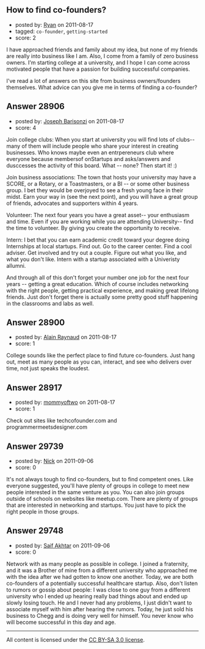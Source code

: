 ## How to find co-founders?

- posted by: [Ryan](https://stackexchange.com/users/-1/12730-ryan) on 2011-08-17
- tagged: `co-founder`, `getting-started`
- score: 2

I have approached friends and family about my idea, but none of my friends are really into business like I am. Also, I come from a family of zero business owners. I'm starting college at a university, and I hope I can come across motivated people that have a passion for building successful companies. 

I've read a lot of answers on this site from business owners/founders themselves. What advice can you give me in terms of finding a co-founder?


## Answer 28906

- posted by: [Joseph Barisonzi](https://stackexchange.com/users/-1/8791-joseph-barisonzi) on 2011-08-17
- score: 4

Join college clubs: When you start at university you will find lots of clubs--many of them will include people who share your interest in creating businesses. Who knows maybe even an entrpereneurs club where everyone because membersof onStartups and asks/answers and dusccesses the activity of this board. What -- none? Then start it! :)

Join business associations: The town that hosts your university may have a SCORE, or a Rotary, or a Toastmasters, or a BI -- or some other business group. I bet they would be overjoyed to see a fresh young face in their midst. Earn your way in (see the next point), and you will have a great group of friends, advocates and supporters within 4 years. 

Volunteer: The next four years you have a great asset-- your enthusiasm and time. Even if you are working while you are attending University-- find the time to volunteer. By giving you create the opportunity to receive. 

Intern:  I bet that you can earn academic credit toward your degree doing Internships at local startups. Find out. Go to the career center. Find a cool adviser. Get involved and try out a couple. Figure out what you like, and what you don't like. Intern with a startup associated with a Univeristy allumni.

And through all of this don't forget your number one job for the next four years -- getting a great education.  Which of course includes networking with the right people, getting practical experience, and making great lifelong friends. Just don't forget there is actually some pretty good stuff happening in the classrooms and labs as well. 


## Answer 28900

- posted by: [Alain Raynaud](https://stackexchange.com/users/-1/502-alain-raynaud) on 2011-08-17
- score: 1

College sounds like the perfect place to find future co-founders. Just hang out, meet as many people as you can, interact, and see who delivers over time, not just speaks the loudest.


## Answer 28917

- posted by: [mommyoftwo](https://stackexchange.com/users/-1/12681-mommyoftwo) on 2011-08-17
- score: 1

Check out sites like techcofounder.com and programmermeetsdesigner.com


## Answer 29739

- posted by: [Nick](https://stackexchange.com/users/-1/13181-nick) on 2011-09-06
- score: 0

It's not always tough to find co-founders, but to find competent ones. Like everyone suggested, you'll have plenty of groups in college to meet new people interested in the same venture as you. You can also join groups outside of schools on websites like meetup.com. There are plenty of groups that are interested in networking and startups. You just have to pick the right people in those groups. 


## Answer 29748

- posted by: [Saif Akhtar](https://stackexchange.com/users/-1/13005-saif-akhtar) on 2011-09-06
- score: 0

Network with as many people as possible in college. I joined a fraternity, and it was a Brother of mine from a different university who approached me with the idea after we had gotten to know one another. Today, we are both co-founders of a potentially successful healthcare startup. Also, don't listen to rumors or gossip about people: I was close to one guy from a different university who I ended up hearing really bad things about and ended up slowly losing touch. He and I never had any problems, I just didn't want to associate myself with him after hearing the rumors. Today, he just sold his business to Chegg and is doing very well for himself. You never know who will become successful in this day and age. 



---

All content is licensed under the [CC BY-SA 3.0 license](https://creativecommons.org/licenses/by-sa/3.0/).
